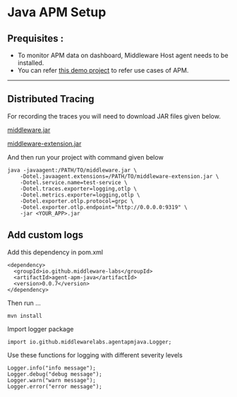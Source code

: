 # Java APM Setup

## Prequisites :

* To monitor APM data on dashboard, Middleware Host agent needs to be installed.
* You can refer [this demo project](https://github.com/middleware-labs/demo-apm/tree/master/java) to refer use cases of APM.

--------------------

## Distributed Tracing

For recording the traces you will need to download JAR files given below.

[middleware.jar](https://install.middleware.io/jars/middleware.jar)

[middleware-extension.jar](https://install.middleware.io/jars/middleware-extension.jar)

And then run your project with command given below

```
java -javaagent:/PATH/TO/middleware.jar \
    -Dotel.javaagent.extensions=/PATH/TO/middleware-extension.jar \
    -Dotel.service.name=test-service \
    -Dotel.traces.exporter=logging,otlp \
    -Dotel.metrics.exporter=logging,otlp \
    -Dotel.exporter.otlp.protocol=grpc \
    -Dotel.exporter.otlp.endpoint="http://0.0.0.0:9319" \
    -jar <YOUR_APP>.jar
```

## Add custom logs

Add this dependency in pom.xml
```
<dependency>
  <groupId>io.github.middleware-labs</groupId>
  <artifactId>agent-apm-java</artifactId>
  <version>0.0.7</version>
</dependency>
```
Then run ...
```
mvn install
```

Import logger package
```
import io.github.middlewarelabs.agentapmjava.Logger;
```

Use these functions for logging with different severity levels

```
Logger.info("info message");
Logger.debug("debug message");
Logger.warn("warn message");
Logger.error("error message");
```

